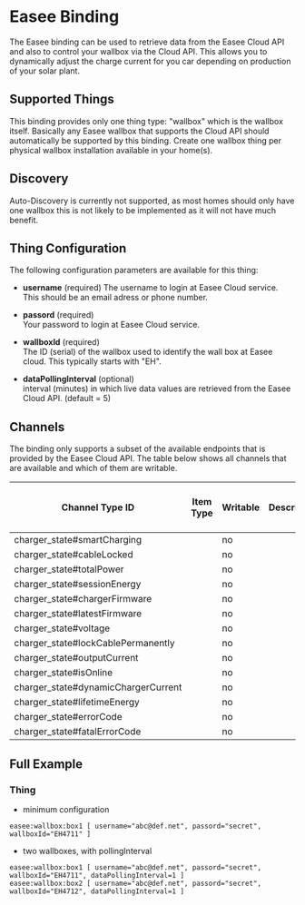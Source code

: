 # Easee Binding

The Easee binding can be used to retrieve data from the Easee Cloud API and also to control your wallbox via the Cloud API.
This allows you to dynamically adjust the charge current for you car depending on production of your solar plant.

## Supported Things

This binding provides only one thing type: "wallbox" which is the wallbox itself.
Basically any Easee wallbox that supports the Cloud API should automatically be supported by this binding.
Create one wallbox thing per physical wallbox installation available in your home(s).

## Discovery

Auto-Discovery is currently not supported, as most homes should only have one wallbox this is not likely to be implemented as it will not have much benefit.

## Thing Configuration

The following configuration parameters are available for this thing:

- **username** (required)
The username to login at Easee Cloud service.
This should be an email adress or phone number.

- **passord** (required)  
Your password to login at Easee Cloud service.

- **wallboxId** (required)  
The ID (serial) of the wallbox used to identify the wall box at Easee cloud. This typically starts with "EH".

- **dataPollingInterval** (optional)  
interval (minutes) in which live data values are retrieved from the Easee Cloud API. (default = 5)

## Channels

The binding only supports a subset of the available endpoints that is provided by the Easee Cloud API.
The table below shows all channels that are available and which of them are writable.

| Channel Type ID                        | Item Type              | Writable | Description                                | Allowed Values (write access)                 |
|----------------------------------------|------------------------|----------|--------------------------------------------|-----------------------------------------------|
| charger_state#smartCharging            |                        | no       |                                            |                                               |
| charger_state#cableLocked              |                        | no       |                                            |                                               |
| charger_state#totalPower               |                        | no       |                                            |                                               |
| charger_state#sessionEnergy            |                        | no       |                                            |                                               |
| charger_state#chargerFirmware          |                        | no       |                                            |                                               |
| charger_state#latestFirmware           |                        | no       |                                            |                                               |
| charger_state#voltage                  |                        | no       |                                            |                                               |
| charger_state#lockCablePermanently     |                        | no       |                                            |                                               |
| charger_state#outputCurrent            |                        | no       |                                            |                                               |
| charger_state#isOnline                 |                        | no       |                                            |                                               |
| charger_state#dynamicChargerCurrent    |                        | no       |                                            |                                               |
| charger_state#lifetimeEnergy           |                        | no       |                                            |                                               |
| charger_state#errorCode                |                        | no       |                                            |                                               |
| charger_state#fatalErrorCode           |                        | no       |                                            |                                               |

## Full Example

### Thing                                                                                                                                                                    

- minimum configuration

```
easee:wallbox:box1 [ username="abc@def.net", passord="secret", wallboxId="EH4711" ]
```

- two wallboxes, with pollingInterval

```
easee:wallbox:box1 [ username="abc@def.net", passord="secret", wallboxId="EH4711", dataPollingInterval=1 ]
easee:wallbox:box2 [ username="abc@def.net", passord="secret", wallboxId="EH4712", dataPollingInterval=1 ]
```
